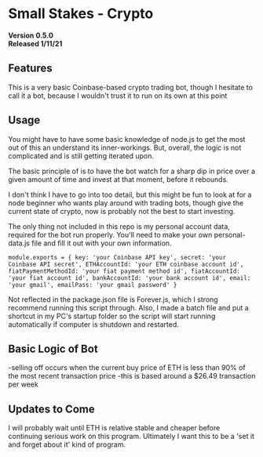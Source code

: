 # Small Stakes - Crypto

**Version 0.5.0**
<br>
**Released 1/11/21**
<br>

## Features

This is a very basic Coinbase-based crypto trading bot, though I hesitate to call it a bot, because I wouldn't trust it to run on its own at this point

## Usage

You might have to have some basic knowledge of node.js to get the most out of this an understand its inner-workings. But, overall, the logic is not complicated and is still getting iterated upon.

The basic principle of is to have the bot watch for a sharp dip in price over a given amount of time and invest at that moment, before it rebounds.

I don't think I have to go into too detail, but this might be fun to look at for a node beginner who wants play around with trading bots, though give the current state of crypto, now is probably not the best to start investing.

The only thing not included in this repo is my personal account data, required for the bot run properly. You'll need to make your own personal-data.js file and fill it out with your own information.

`module.exports = { key: 'your Coinbase API key', secret: 'your Coinbase API secret', ETHAccountId: 'your ETH coinbase account id', fiatPaymentMethodId: 'your fiat payment method id', fiatAccountId: 'your fiat account id', bankAccountId: 'your bank account id', email: 'your gmail', emailPass: 'your gmail password' }`

Not reflected in the package.json file is Forever.js, which I strong recommend running this script through. Also, I made a batch file and put a shortcut in my PC's startup folder so the script will start running automatically if computer is shutdown and restarted.

## Basic Logic of Bot

-selling off occurs when the current buy price of ETH is less than 90% of the most recent transaction price
-this is based around a $26.49 transaction per week

## Updates to Come

I will probably wait until ETH is relative stable and cheaper before continuing serious work on this program. Ultimately I want this to be a 'set it and forget about it' kind of program.
